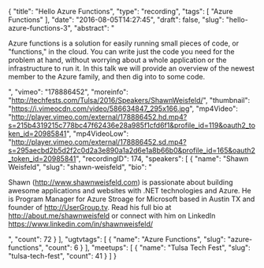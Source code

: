 {
  "title": "Hello Azure Functions",
  "type": "recording",
  "tags": [
    "Azure Functions"
  ],
  "date": "2016-08-05T14:27:45",
  "draft": false,
  "slug": "hello-azure-functions-3",
  "abstract": "<p>Azure functions is a solution for easily running small pieces of code, or \"functions,\" in the cloud. You can write just the code you need for the problem at hand, without worrying about a whole application or the infrastructure to run it. In this talk we will provide an overview of the newest member to the Azure family, and then dig into to some code.</p>",
  "vimeo": "178886452",
  "moreinfo": "http://techfests.com/Tulsa/2016/Speakers/ShawnWeisfeld/",
  "thumbnail": "https://i.vimeocdn.com/video/586634847_295x166.jpg",
  "mp4Video": "http://player.vimeo.com/external/178886452.hd.mp4?s=215b4319215c778bc47f62436e28a985f1cfd6f1&profile_id=119&oauth2_token_id=20985841",
  "mp4VideoLow": "http://player.vimeo.com/external/178886452.sd.mp4?s=295aecbd2b5d2f2c0d2a3e890a1a2d6e1a8b66b0&profile_id=165&oauth2_token_id=20985841",
  "recordingID": 174,
  "speakers": [
    {
      "name": "Shawn Weisfeld",
      "slug": "shawn-weisfeld",
      "bio": "<p>Shawn (http://www.shawnweisfeld.com) is passionate about building awesome applications and websites with .NET technologies and Azure. He is Program Manager for Azure Stroage for Microsoft based in Austin TX and founder of http://UserGroup.tv. Read his full bio at http://about.me/shawnweisfeld or connect with him on LinkedIn https://www.linkedin.com/in/shawnweisfeld/</p>",
      "count": 72
    }
  ],
  "ugtvtags": [
    {
      "name": "Azure Functions",
      "slug": "azure-functions",
      "count": 6
    }
  ],
  "meetups": [
    {
      "name": "Tulsa Tech Fest",
      "slug": "tulsa-tech-fest",
      "count": 41
    }
  ]
}